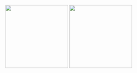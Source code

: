 


<p float="left">
  <img src="![WhatsApp Image 2025-02-22 at 15 15 34_d1d74948](https://github.com/user-attachments/assets/734fdcdc-61b1-4037-835d-c7c135d7d7a0)" width="200" />
  <img src="![WhatsApp Image 2025-02-22 at 15 15 35_110f71e0](https://github.com/user-attachments/assets/3fcf8fdf-8595-4eed-bb4b-46b12dc92144)" width="200" />
</p>
